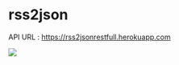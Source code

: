 # rss2json

API URL : https://rss2jsonrestfull.herokuapp.com

<img src="https://travis-ci.org/Klauswk/rss2json.svg?branch=master" />
